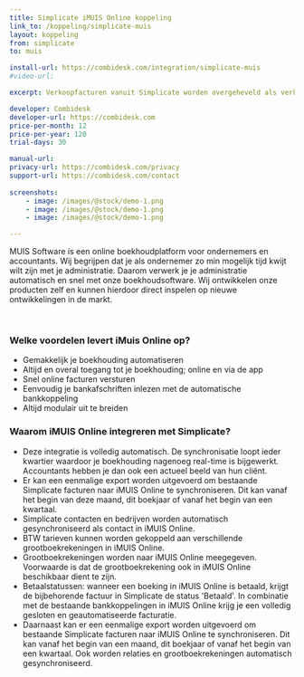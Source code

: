 ```yaml
---
title: Simplicate iMUIS Online koppeling
link_to: /koppeling/simplicate-muis
layout: koppeling
from: simplicate
to: muis

install-url: https://combidesk.com/integration/simplicate-muis
#video-url: 

excerpt: Verkoopfacturen vanuit Simplicate worden overgeheveld als verkoopfacturen in iMUIS Online 

developer: Combidesk  
developer-url: https://combidesk.com
price-per-month: 12
price-per-year: 120
trial-days: 30

manual-url: 
privacy-url: https://combidesk.com/privacy
support-url: https://combidesk.com/contact
      
screenshots:
    - image: /images/@stock/demo-1.png
    - image: /images/@stock/demo-1.png
    - image: /images/@stock/demo-1.png

---
```


MUIS Software is een online boekhoudplatform voor ondernemers en accountants. Wij begrijpen dat je als ondernemer zo min mogelijk tijd kwijt wilt zijn met je administratie. Daarom verwerk je je administratie automatisch en snel met onze boekhoudsoftware.
Wij ontwikkelen onze producten zelf en kunnen hierdoor direct inspelen op nieuwe ontwikkelingen in de markt.

​
### Welke voordelen levert iMuis Online op?

* Gemakkelijk je boekhouding automatiseren
* Altijd en overal toegang tot je boekhouding; online en via de app
* Snel online facturen versturen
* Eenvoudig je bankafschriften inlezen met de automatische bankkoppeling
* Altijd modulair uit te breiden
​

### Waarom iMUIS Online integreren met Simplicate?

* Deze integratie is volledig automatisch. De synchronisatie loopt ieder kwartier waardoor je boekhouding nagenoeg real-time is bijgewerkt. Accountants hebben je dan ook een actueel beeld van hun cliënt.
* Er kan een eenmalige export worden uitgevoerd om bestaande Simplicate facturen naar iMUIS Online te synchroniseren. Dit kan vanaf het begin van deze maand, dit boekjaar of vanaf het begin van een kwartaal.
* Simplicate contacten en bedrijven worden automatisch gesynchroniseerd als contact in iMUIS Online.
* BTW tarieven kunnen worden gekoppeld aan verschillende grootboekrekeningen in iMUIS Online.
* Grootboekrekeningen worden naar iMUIS Online meegegeven. Voorwaarde is dat de grootboekrekening ook in iMUIS Online beschikbaar dient te zijn.
* Betaalstatussen: wanneer een boeking in iMUIS Online is betaald, krijgt de bijbehorende factuur in Simplicate de status 'Betaald'. In combinatie met de bestaande bankkoppelingen in iMUIS Online krijg je een volledig gesloten en geautomatiseerde facturatie.
* Daarnaast kan er een eenmalige export worden uitgevoerd om bestaande Simplicate facturen naar iMUIS Online te synchroniseren. Dit kan vanaf het begin van een maand, dit boekjaar of vanaf het begin van een kwartaal. Ook worden relaties en grootboekrekeningen automatisch gesynchroniseerd.